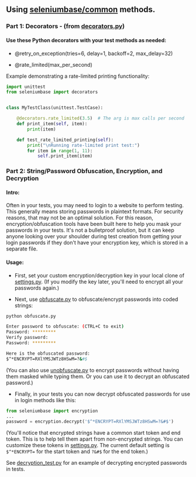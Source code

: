 ## Using [seleniumbase/common](https://github.com/seleniumbase/SeleniumBase/blob/master/seleniumbase/common) methods.

### Part 1: Decorators - (from [decorators.py](https://github.com/seleniumbase/SeleniumBase/blob/master/seleniumbase/common/decorators.py))

#### Use these Python decorators with your test methods as needed:

* @retry_on_exception(tries=6, delay=1, backoff=2, max_delay=32)

* @rate_limited(max_per_second)

Example demonstrating a rate-limited printing functionality:

```python
import unittest
from seleniumbase import decorators


class MyTestClass(unittest.TestCase):

    @decorators.rate_limited(3.5)  # The arg is max calls per second
    def print_item(self, item):
        print(item)

    def test_rate_limited_printing(self):
        print("\nRunning rate-limited print test:")
        for item in range(1, 11):
            self.print_item(item)
```

### Part 2: String/Password Obfuscation, Encryption, and Decryption

#### Intro:

Often in your tests, you may need to login to a website to perform testing. This generally means storing passwords in plaintext formats. For security reasons, that may not be an optimal solution. For this reason, encryption/obfuscation tools have been built here to help you mask your passwords in your tests. It's not a bulletproof solution, but it can keep anyone looking over your shoulder during test creation from getting your login passwords if they don't have your encryption key, which is stored in a separate file.

#### Usage:

* First, set your custom encryption/decryption key in your local clone of [settings.py](https://github.com/seleniumbase/SeleniumBase/blob/master/seleniumbase/config/settings.py). (If you modify the key later, you'll need to encrypt all your passwords again.)

* Next, use [obfuscate.py](https://github.com/seleniumbase/SeleniumBase/blob/master/seleniumbase/common/obfuscate.py) to obfuscate/encrypt passwords into coded strings:

```bash
python obfuscate.py

Enter password to obfuscate: (CTRL+C to exit)
Password: *********
Verify password:
Password: *********

Here is the obfuscated password:
$^*ENCRYPT=RXlYMSJWTz8HSwM=?&#$
```

(You can also use [unobfuscate.py](https://github.com/seleniumbase/SeleniumBase/blob/master/seleniumbase/common/unobfuscate.py) to encrypt passwords without having them masked while typing them. Or you can use it to decrypt an obfuscated password.)

* Finally, in your tests you can now decrypt obfuscated passwords for use in login methods like this:

```python
from seleniumbase import encryption
...
password = encryption.decrypt('$^*ENCRYPT=RXlYMSJWTz8HSwM=?&#$')
```

(You'll notice that encrypted strings have a common start token and end token. This is to help tell them apart from non-encrypted strings. You can customize these tokens in [settings.py](https://github.com/seleniumbase/SeleniumBase/blob/master/seleniumbase/config/settings.py). The current default setting is `$^*ENCRYPT=` for the start token and `?&#$` for the end token.)

See [decryption_test.py](https://github.com/seleniumbase/SeleniumBase/blob/master/examples/decryption_test.py) for an example of decrypting encrypted passwords in tests.
